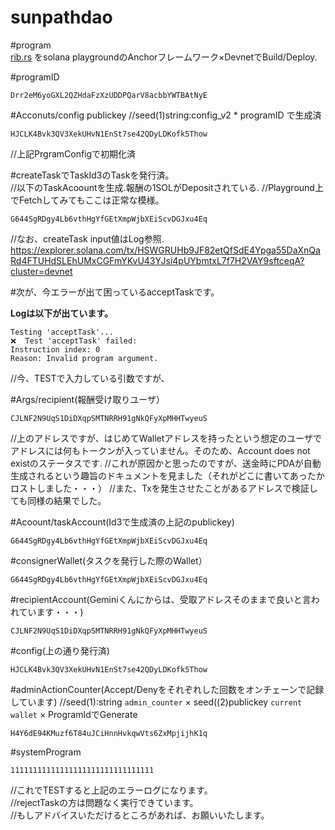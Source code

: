 # sunpathdao  



#program  
[rib.rs](src/rib.rs)
をsolana playgroundのAnchorフレームワーク×DevnetでBuild/Deploy.    

#programID   
```
Drr2eM6yoGXL2QZHdaFzXzUDDPQarV8acbbYWTBAtNyE  
```

#Acconuts/config publickey 
//seed(1)string:config_v2 * programID で生成済  
```
HJCLK4Bvk3QV3XekUHvN1EnSt7se42QDyLDKofk5Thow  
```
//上記PrgramConfigで初期化済

#createTaskでTaskId3のTaskを発行済。  
//以下のTaskAcoountを生成.報酬の1SOLがDepositされている.
//Playground上でFetchしてみてもここは正常な模様。
```
G644SgRDgy4Lb6vthHgYfGEtXmpWjbXEiScvDGJxu4Eq  
```
//なお、createTask input値はLog参照.  
https://explorer.solana.com/tx/HSWGRUHb9JF82etQfSdE4Ypga55DaXnQaRd4FTUHdSLEhUMxCGFmYKvU43YJsi4pUYbmtxL7f7H2VAY9sftceqA?cluster=devnet  


#次が、今エラーが出て困っているacceptTaskです。

**Logは以下が出ています。**  
```
Testing 'acceptTask'...  
❌  Test 'acceptTask' failed:   
Instruction index: 0  
Reason: Invalid program argument.  
```

//今、TESTで入力している引数ですが、

#Args/recipient(報酬受け取りユーザ）
```
CJLNF2N9UqS1DiDXqpSMTNRRH91gNkQFyXpMHHTwyeuS
```
//上のアドレスですが、はじめてWalletアドレスを持ったという想定のユーザでアドレスには何もトークンが入っていません。そのため、Account does not existのステータスです.
//これが原因かと思ったのですが、送金時にPDAが自動生成されるという趣旨のドキュメントを見ました（それがどこに書いてあったかロストしました・・・）
//また、Txを発生させたことがあるアドレスで検証しても同様の結果でした。

#Acoount/taskAccount(Id3で生成済の上記のpublickey)
```
G644SgRDgy4Lb6vthHgYfGEtXmpWjbXEiScvDGJxu4Eq
```  

#consignerWallet(タスクを発行した際のWallet）
```
G644SgRDgy4Lb6vthHgYfGEtXmpWjbXEiScvDGJxu4Eq
```

#recipientAccount(Geminiくんにからは、受取アドレスそのままで良いと言われています・・・)
```
CJLNF2N9UqS1DiDXqpSMTNRRH91gNkQFyXpMHHTwyeuS
```

#config(上の通り発行済)
```
HJCLK4Bvk3QV3XekUHvN1EnSt7se42QDyLDKofk5Thow
```  

#adminActionCounter(Accept/Denyをそれぞれした回数をオンチェーンで記録しています)
//seed(1):string `admin_counter` × seed((2)publickey `current wallet` × ProgramIdでGenerate
```
H4Y6dE94KMuzf6T84uJCiHnnHvkqwVts6ZxMpjijhK1q
```

#systemProgram
```
11111111111111111111111111111111
```
//これでTESTすると上記のエラーログになります。  
//rejectTaskの方は問題なく実行できています。  
//もしアドバイスいただけるところがあれば、お願いいたします。  
